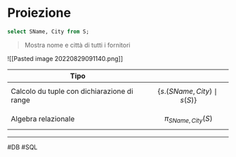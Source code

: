 # Proiezione
```sql
select SName, City from S;
```
> Mostra nome e città di tutti i fornitori

![[Pasted image 20220829091140.png]]

| Tipo                                        |                                         |
| ------------------------------------------- | --------------------------------------- |
| Calcolo du tuple con dichiarazione di range | $$\{s\text{.}(SName, City)\mid s(S)\}$$ |
| Algebra relazionale                         | $$\pi_{SName,City}(S)$$                 |

---
#DB #SQL 